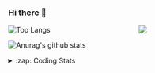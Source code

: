 ### Hi there 👋

<!--
**tao8687/tao8687** is a ✨ _special_ ✨ repository because its `README.md` (this file) appears on your GitHub profile.

Here are some ideas to get you started:

- 🔭 I’m currently working on ...
- 🌱 I’m currently learning ...
- 👯 I’m looking to collaborate on ...
- 🤔 I’m looking for help with ...
- 💬 Ask me about ...
- 📫 How to reach me: ...
- 😄 Pronouns: ...
- ⚡ Fun fact: ...
-->

<img align='right' src="https://media.giphy.com/media/M9gbBd9nbDrOTu1Mqx/giphy.gif" width="240">

  
![Top Langs](https://github-readme-stats.vercel.app/api/top-langs/?username=tao8687&layout=compact&title_color=23238E&text_color=A67D3D)

![Anurag's github stats](https://github-readme-stats.vercel.app/api?username=tao8687&show_icons=true&&text_color=A67D3D&title_color=23238E&show_icons=false&count_private=true&hide=stars)

<details>
  <summary>:zap: Coding Stats</summary>
  <br>
    
<!--START_SECTION:waka-->
![Code Time](http://img.shields.io/badge/Code%20Time-2%2C176%20hrs%2016%20mins-blue)

![Profile Views](http://img.shields.io/badge/Profile%20Views-0-blue)

**🐱 My GitHub Data** 

> 📦 1.5 MB Used in GitHub's Storage 
 > 
> 🏆 287 Contributions in the Year 2025
 > 
> 🚫 Not Opted to Hire
 > 
> 📜 63 Public Repositories 
 > 
> 🔑 24 Private Repositories 
 > 
**I'm an Early 🐤** 

```text
🌞 Morning                1890 commits        ██████████████████████░░░   89.96 % 
🌆 Daytime                88 commits          █░░░░░░░░░░░░░░░░░░░░░░░░   04.19 % 
🌃 Evening                119 commits         █░░░░░░░░░░░░░░░░░░░░░░░░   05.66 % 
🌙 Night                  4 commits           ░░░░░░░░░░░░░░░░░░░░░░░░░   00.19 % 
```
📅 **I'm Most Productive on Wednesday** 

```text
Monday                   302 commits         ████░░░░░░░░░░░░░░░░░░░░░   14.37 % 
Tuesday                  287 commits         ███░░░░░░░░░░░░░░░░░░░░░░   13.66 % 
Wednesday                357 commits         ████░░░░░░░░░░░░░░░░░░░░░   16.99 % 
Thursday                 282 commits         ███░░░░░░░░░░░░░░░░░░░░░░   13.42 % 
Friday                   298 commits         ████░░░░░░░░░░░░░░░░░░░░░   14.18 % 
Saturday                 292 commits         ███░░░░░░░░░░░░░░░░░░░░░░   13.90 % 
Sunday                   283 commits         ███░░░░░░░░░░░░░░░░░░░░░░   13.47 % 
```


📊 **This Week I Spent My Time On** 

```text
🕑︎ Time Zone: Asia/Shanghai

💬 Programming Languages: 
Bash                     28 mins             ██████████░░░░░░░░░░░░░░░   41.88 % 
Markdown                 19 mins             ███████░░░░░░░░░░░░░░░░░░   28.47 % 
YAML                     8 mins              ███░░░░░░░░░░░░░░░░░░░░░░   12.82 % 
Other                    6 mins              ██░░░░░░░░░░░░░░░░░░░░░░░   09.40 % 
JavaScript               4 mins              ██░░░░░░░░░░░░░░░░░░░░░░░   07.15 % 

🔥 Editors: 
VS Code                  1 hr 7 mins         █████████████████████████   100.00 % 

🐱‍💻 Projects: 
transitive               47 mins             █████████████████░░░░░░░░   69.76 % 
src                      18 mins             ███████░░░░░░░░░░░░░░░░░░   26.61 % 
transact                 2 mins              █░░░░░░░░░░░░░░░░░░░░░░░░   03.64 % 

💻 Operating System: 
Linux                    1 hr 7 mins         █████████████████████████   100.00 % 
```

**I Mostly Code in C++** 

```text
C++                      10 repos            ████████░░░░░░░░░░░░░░░░░   32.26 % 
Python                   8 repos             ██████░░░░░░░░░░░░░░░░░░░   25.81 % 
JavaScript               2 repos             ██░░░░░░░░░░░░░░░░░░░░░░░   06.45 % 
Batchfile                1 repo              █░░░░░░░░░░░░░░░░░░░░░░░░   03.23 % 
HTML                     1 repo              █░░░░░░░░░░░░░░░░░░░░░░░░   03.23 % 
```



**Timeline**

![Lines of Code chart](https://raw.githubusercontent.com/tao8687/tao8687/master/assets/bar_graph.png)


 Last Updated on 15/10/2025 01:49:36 UTC
<!--END_SECTION:waka-->
</details>
